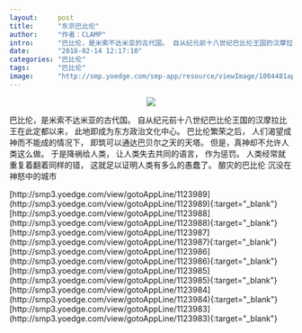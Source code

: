 ```yaml
---
layout:     post
title:      "东京巴比伦"
author:     "作者：CLAMP"
intro:      "巴比伦，是米索不达米亚的古代国。 自从纪元前十八世纪巴比伦王国的汉摩拉比王在此定都以来， 此地即成为东方政治文化中心。 巴比伦繁荣之后， 人们渴望成神而不能成的情况下， 即筑可以通达巴贝尔之天的天塔。 但是，真神却不允许人类这么做。 于是降祸给人类， 让人类失去共同的语言， 作为惩罚。 人类经常就重复着翻着同样的错， 这就足以证明人类有多么的愚蠢了。 酿灾的巴比伦 沉没在神怒中的城市"
date:       "2018-02-14 12:17:10"
categories: "巴比伦"
tags:       "巴比伦"
image:      "http://smp.yoedge.com/smp-app/resource/viewImage/1004481appline.png"
---
```

<div style="text-align: center">
<p><img src="http://smp.yoedge.com/smp-app/resource/viewImage/1004481appline.png"/></p>
</div>
<p class="post-meta">
<span>巴比伦，是米索不达米亚的古代国。 自从纪元前十八世纪巴比伦王国的汉摩拉比王在此定都以来， 此地即成为东方政治文化中心。 巴比伦繁荣之后， 人们渴望成神而不能成的情况下， 即筑可以通达巴贝尔之天的天塔。 但是，真神却不允许人类这么做。 于是降祸给人类， 让人类失去共同的语言， 作为惩罚。 人类经常就重复着翻着同样的错， 这就足以证明人类有多么的愚蠢了。 酿灾的巴比伦 沉没在神怒中的城市</span>
</p>
[http://smp3.yoedge.com/view/gotoAppLine/1123989](http://smp3.yoedge.com/view/gotoAppLine/1123989){:target="_blank"}
[http://smp3.yoedge.com/view/gotoAppLine/1123988](http://smp3.yoedge.com/view/gotoAppLine/1123988){:target="_blank"}
[http://smp3.yoedge.com/view/gotoAppLine/1123987](http://smp3.yoedge.com/view/gotoAppLine/1123987){:target="_blank"}
[http://smp3.yoedge.com/view/gotoAppLine/1123986](http://smp3.yoedge.com/view/gotoAppLine/1123986){:target="_blank"}
[http://smp3.yoedge.com/view/gotoAppLine/1123985](http://smp3.yoedge.com/view/gotoAppLine/1123985){:target="_blank"}
[http://smp3.yoedge.com/view/gotoAppLine/1123984](http://smp3.yoedge.com/view/gotoAppLine/1123984){:target="_blank"}
[http://smp3.yoedge.com/view/gotoAppLine/1123983](http://smp3.yoedge.com/view/gotoAppLine/1123983){:target="_blank"}


